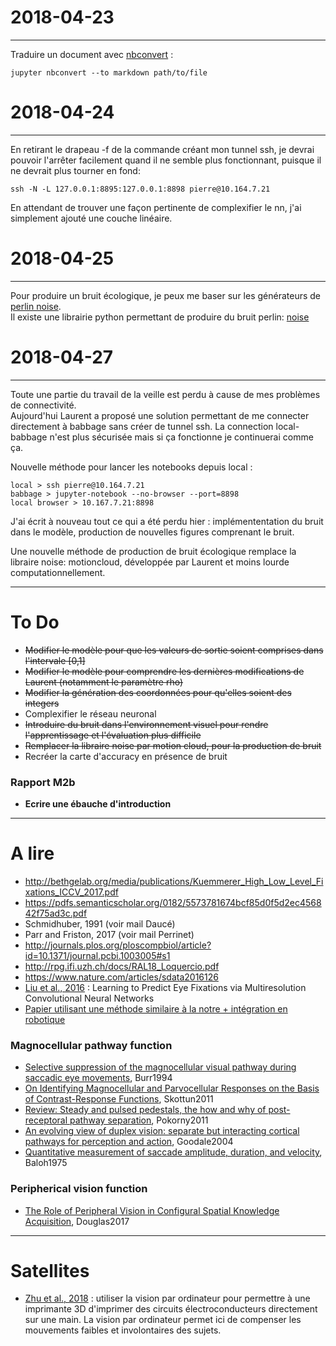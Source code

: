 # 2018-04-23
---
Traduire un document avec [nbconvert](https://nbconvert.readthedocs.io/en/latest/usage.html) :

    jupyter nbconvert --to markdown path/to/file
    
# 2018-04-24
---
En retirant le drapeau -f de la commande créant mon tunnel ssh, je devrai pouvoir l'arrêter facilement quand il ne semble plus fonctionnant, puisque il ne devrait plus tourner en fond:

    ssh -N -L 127.0.0.1:8895:127.0.0.1:8898 pierre@10.164.7.21
    
En attendant de trouver une façon pertinente de complexifier le nn, j'ai simplement ajouté une couche linéaire.

# 2018-04-25
---
Pour produire un bruit écologique, je peux me baser sur les générateurs de [perlin noise](https://medium.com/@yvanscher/playing-with-perlin-noise-generating-realistic-archipelagos-b59f004d8401).  
Il existe une librairie python permettant de produire du bruit perlin: [noise](https://github.com/caseman/noise)

# 2018-04-27
---
Toute une partie du travail de la veille est perdu à cause de mes problèmes de connectivité.  
Aujourd'hui Laurent a proposé une solution permettant de me connecter directement à babbage sans créer de tunnel ssh. La connection local-babbage n'est plus sécurisée mais si ça fonctionne je continuerai comme ça.  

Nouvelle méthode pour lancer les notebooks depuis local :

    local > ssh pierre@10.164.7.21
    babbage > jupyter-notebook --no-browser --port=8898
    local browser > 10.167.7.21:8898
    
J'ai écrit à nouveau tout ce qui a été perdu hier : implémententation du bruit dans le modèle, production de nouvelles figures comprenant le bruit.  

Une nouvelle méthode de production de bruit écologique remplace la libraire noise: motioncloud, développée par Laurent et moins lourde computationnellement.

---
# To Do
+ ~~Modifier le modèle pour que les valeurs de sortie soient comprises dans l'intervale [0,1]~~
+ ~~Modifier le modèle pour comprendre les dernières modifications de Laurent (notamment le paramètre rho)~~
+ ~~Modifier la génération des coordonnées pour qu'elles soient des integers~~
+ Complexifier le réseau neuronal
+ ~~Introduire du bruit dans l'environnement visuel pour rendre l'apprentissage et l'évaluation plus difficile~~
+ ~~Remplacer la libraire noise par motion cloud, pour la production de bruit~~
+ Recréer la carte d'accuracy en présence de bruit

### Rapport M2b
+ **Ecrire une ébauche d'introduction**

---
# A lire
+ http://bethgelab.org/media/publications/Kuemmerer_High_Low_Level_Fixations_ICCV_2017.pdf
+ https://pdfs.semanticscholar.org/0182/5573781674bcf85d0f5d2ec456842f75ad3c.pdf
+ Schmidhuber, 1991 (voir mail Daucé)
+ Parr and Friston, 2017 (voir mail Perrinet)
+ http://journals.plos.org/ploscompbiol/article?id=10.1371/journal.pcbi.1003005#s1
+ http://rpg.ifi.uzh.ch/docs/RAL18_Loquercio.pdf
+ https://www.nature.com/articles/sdata2016126
+ [Liu et al., 2016](http://ieeexplore.ieee.org/document/7762165/?reload=true) : Learning to Predict Eye Fixations via Multiresolution Convolutional Neural Networks
+ [Papier utilisant une méthode similaire à la notre + intégration en robotique](https://www.researchgate.net/publication/220934961_Fast_Object_Detection_with_Foveated_Imaging_and_Virtual_Saccades_on_Resource_Limited_Robots)
### Magnocellular pathway function  
+ [Selective suppression of the magnocellular visual pathway during saccadic eye movements](http://www.nature.com.lama.univ-amu.fr/articles/371511a0), Burr1994
+ [On Identifying Magnocellular and Parvocellular Responses on the Basis of Contrast-Response Functions](https://www.ncbi.nlm.nih.gov/pmc/articles/PMC3004196/), Skottun2011
+ [Review: Steady and pulsed pedestals, the how and why of post-receptoral pathway separation](http://jov.arvojournals.org/article.aspx?articleid=2191890), Pokorny2011
+ [An evolving view of duplex vision: separate but interacting cortical pathways for perception and action](http://www.sciencedirect.com/science/article/pii/S0959438804000340?via%3Dihub), Goodale2004
+ [Quantitative measurement of saccade amplitude, duration, and velocity](http://n.neurology.org/content/25/11/1065), Baloh1975
### Peripherical vision function
+ [The Role of Peripheral Vision in Configural Spatial Knowledge Acquisition](https://etd.ohiolink.edu/pg_10?0::NO:10:P10_ACCESSION_NUM:wright1496188017928082), Douglas2017

---
# Satellites
+ [Zhu et al., 2018](https://onlinelibrary.wiley.com/doi/abs/10.1002/adma.201707495) : utiliser la vision par ordinateur pour permettre à une imprimante 3D d'imprimer des circuits électroconducteurs directement sur une main. La vision par ordinateur permet ici de compenser les mouvements faibles et involontaires des sujets.
